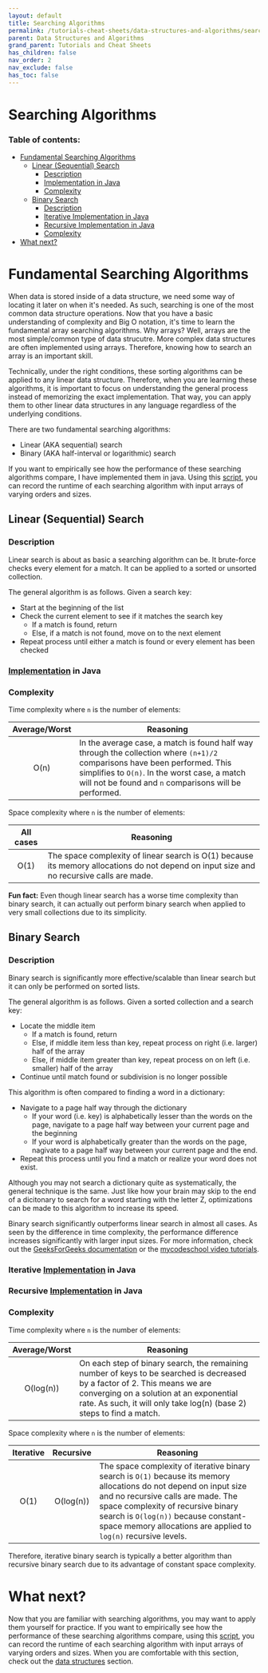 ```yaml
---
layout: default
title: Searching Algorithms
permalink: /tutorials-cheat-sheets/data-structures-and-algorithms/searching-algorithms/
parent: Data Structures and Algorithms
grand_parent: Tutorials and Cheat Sheets
has_children: false
nav_order: 2
nav_exclude: false
has_toc: false
---
```


<h1>Searching Algorithms</h1>

### Table of contents:

- [Fundamental Searching Algorithms](#fundamental-searching-algorithms)
  - [Linear (Sequential) Search](#linear-sequential-search)
    - [Description](#description)
    - [Implementation in Java](#implementation-in-java)
    - [Complexity](#complexity)
  - [Binary Search](#binary-search)
    - [Description](#description-1)
    - [Iterative Implementation in Java](#iterative-implementation-in-java)
    - [Recursive Implementation in Java](#recursive-implementation-in-java)
    - [Complexity](#complexity-1)
- [What next?](#what-next)

# Fundamental Searching Algorithms

When data is stored inside of a data structure, we need some way of locating it later on when it's needed. As such, searching is one of the most common data structure operations. Now that you have a basic understanding of complexity and Big O notation, it's time to learn the fundamental array searching algorithms. Why arrays? Well, arrays are the most simple/common type of data strucutre. More complex data structures are often implemented using arrays. Therefore, knowing how to search an array is an important skill. 

Technically, under the right conditions, these sorting algorithms can be applied to any linear data structure. Therefore, when you are learning these algorithms, it is important to focus on understanding the general process instead of memorizing the exact implementation. That way, you can apply them to other linear data structures in any language regardless of the underlying conditions.

There are two fundamental searching algorithms:
- Linear (AKA sequential) search
- Binary (AKA half-interval or logarithmic) search

If you want to empirically see how the performance of these searching algorithms compare, I have implemented them in java. Using this [script](https://github.com/sirpaulmcd/Data-Structures-And-Algorithms/blob/main/src/searching/SearchingAlgorithms.java), you can record the runtime of each searching algorithm with input arrays of varying orders and sizes. 

## Linear (Sequential) Search

### Description

Linear search is about as basic a searching algorithm can be. It brute-force checks every element for a match. It can be applied to a sorted or unsorted collection. 

The general algorithm is as follows. Given a search key:
- Start at the beginning of the list
- Check the current element to see if it matches the search key
  - If a match is found, return
  - Else, if a match is not found, move on to the next element
- Repeat process until either a match is found or every element has been checked

### [Implementation](https://github.com/sirpaulmcd/Data-Structures-And-Algorithms/blob/main/src/searching/SearchingAlgorithms.java) in Java

<script src="https://gist.github.com/sirpaulmcd/f44db8114ad233b63df5da604f865311.js?file=LinearSearch.java"></script>

### Complexity

Time complexity where `n` is the number of elements:

| Average/Worst | Reasoning |
| :-----------: | --------- |
| O(n) | In the average case, a match is found half way through the collection where `(n+1)/2` comparisons have been performed. This simplifies to `O(n)`. In the worst case, a match will not be found and `n` comparisons will be performed. 

Space complexity where `n` is the number of elements:

| All cases | Reasoning |
| :-------: | --------- |
| O(1) | The space complexity of linear search is O(1) because its memory allocations do not depend on input size and no recursive calls are made. |

**Fun fact:** Even though linear search has a worse time complexity than binary search, it can actually out perform binary search when applied to very small collections due to its simplicity.

## Binary Search

### Description
Binary search is significantly more effective/scalable than linear search but it can only be performed on sorted lists.

The general algorithm is as follows. Given a sorted collection and a search key:
- Locate the middle item
  - If a match is found, return
  - Else, if middle item less than key, repeat process on right (i.e. larger) half of the array
  - Else, if middle item greater than key, repeat process on on left (i.e. smaller) half of the array
- Continue until match found or subdivision is no longer possible

This algorithm is often compared to finding a word in a dictionary:
- Navigate to a page half way through the dictionary
  - If your word (i.e. key) is alphabetically lesser than the words on the page, navigate to a page half way between your current page and the beginning
  - If your word is alphabetically greater than the words on the page, nagivate to a page half way between your current page and the end. 
- Repeat this process until you find a match or realize your word does not exist. 
 
Although you may not search a dictionary quite as systematically, the general technique is the same. Just like how your brain may skip to the end of a dicitonary to search for a word starting with the letter Z, optimizations can be made to this algorithm to increase its speed.

Binary search significantly outperforms linear search in almost all cases. As seen by the difference in time complexity, the performance difference increases significantly with larger input sizes. For more information, check out the [GeeksForGeeks documentation]() or the [mycodeschool video tutorials](https://www.youtube.com/watch?v=j5uXyPJ0Pew&list=PL2_aWCzGMAwL3ldWlrii6YeLszojgH77j).

### Iterative [Implementation](https://github.com/sirpaulmcd/Data-Structures-And-Algorithms/blob/main/src/searching/SearchingAlgorithms.java) in Java

<script src="https://gist.github.com/sirpaulmcd/f44db8114ad233b63df5da604f865311.js?file=BinarySearchIterative.java"></script>

### Recursive [Implementation](https://github.com/sirpaulmcd/Data-Structures-And-Algorithms/blob/main/src/searching/SearchingAlgorithms.java) in Java

<script src="https://gist.github.com/sirpaulmcd/f44db8114ad233b63df5da604f865311.js?file=BinarySearchRecursive.java"></script>

### Complexity

Time complexity where `n` is the number of elements:

| Average/Worst | Reasoning |
| :-----------: | --------- |
| O(log(n)) | On each step of binary search, the remaining number of keys to be searched is decreased by a factor of 2. This means we are converging on a solution at an exponential rate. As such, it will only take log(n) (base 2) steps to find a match. |  

Space complexity where `n` is the number of elements:

| Iterative | Recursive | Reasoning |
| :-------: | :-------: | --------- |
| O(1) | O(log(n)) | The space complexity of iterative binary search is `O(1)` because its memory allocations do not depend on input size and no recursive calls are made. The space complexity of recursive binary search is `O(log(n))` because constant-space memory allocations are applied to `log(n)` recursive levels. |

Therefore, iterative binary search is typically a better algorithm than recursive binary search due to its advantage of constant space complexity.

# What next? 

Now that you are familiar with searching algorithms, you may want to apply them yourself for practice. If you want to empirically see how the performance of these searching algorithms compare, using this [script](https://github.com/sirpaulmcd/Data-Structures-And-Algorithms/blob/main/src/searching/SearchingAlgorithms.java), you can record the runtime of each searching algorithm with input arrays of varying orders and sizes. When you are comfortable with this section, check out the [data structures](/tutorials-cheat-sheets/data-structures-and-algorithms/data-structures) section.
